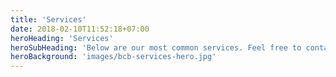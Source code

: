 ```yaml
---
title: 'Services'
date: 2018-02-10T11:52:18+07:00
heroHeading: 'Services'
heroSubHeading: 'Below are our most common services. Feel free to contact us for any other construction related needs that may not be listed.'
heroBackground: 'images/bcb-services-hero.jpg'
---
```

